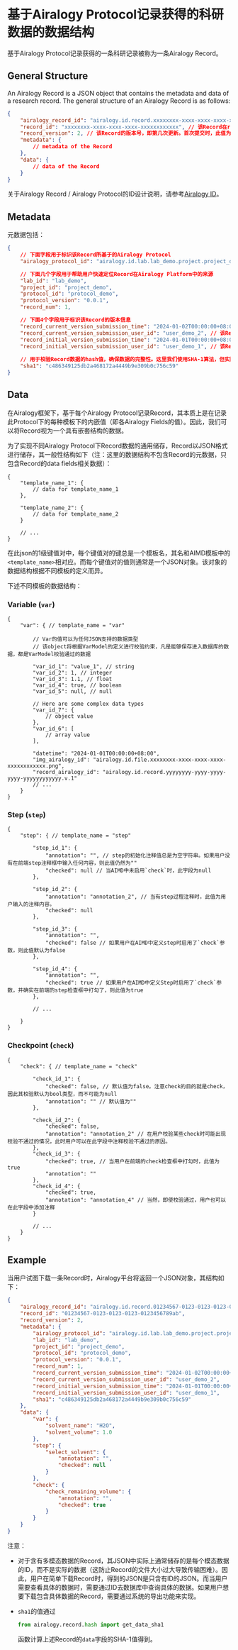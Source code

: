 # 基于Airalogy Protocol记录获得的科研数据的数据结构

基于Airalogy Protocol记录获得的一条科研记录被称为一条Airalogy Record。

## General Structure

An Airalogy Record is a JSON object that contains the metadata and data of a research record. The general structure of an Airalogy Record is as follows:

```json
{
    "airalogy_record_id": "airalogy.id.record.xxxxxxxx-xxxx-xxxx-xxxx-xxxxxxxxxxxx.v.2",
    "record_id": "xxxxxxxx-xxxx-xxxx-xxxx-xxxxxxxxxxxx", // 该Record在record命名空间下唯一标识一个Record的ID
    "record_version": 2, // 该Record的版本号，即第几次更新。首次提交时，此值为1；当用户更新Record时，此值递增
    "metadata": {
        // metadata of the Record
    },
    "data": {
        // data of the Record
    }
}
```

关于Airalogy Record / Airalogy Protocol的ID设计说明，请参考[Airalogy ID](id.md)。

## Metadata

元数据包括：

```json
{
    // 下面字段用于标识该Record所基于的Airalogy Protocol
    "airalogy_protocol_id": "airalogy.id.lab.lab_demo.project.project_demo.protocol.protocol_demo.v.0.0.1",

    // 下面几个字段用于帮助用户快速定位Record在Airalogy Platform中的来源
    "lab_id": "lab_demo",
    "project_id": "project_demo",
    "protocol_id": "protocol_demo",
    "protocol_version": "0.0.1",
    "record_num": 1,

    // 下面4个字段用于标识该Record的版本信息
    "record_current_version_submission_time": "2024-01-02T00:00:00+08:00", // 该Record当前版本的提交时间
    "record_current_version_submission_user_id": "user_demo_2", // 该Record当前版本的提交用户ID
    "record_initial_version_submission_time": "2024-01-01T00:00:00+08:00", // 该Record初始版本的提交时间
    "record_initial_version_submission_user_id": "user_demo_1", // 该Record初始版本的提交用户ID
    
    // 用于校验Record数据的hash值，确保数据的完整性。这里我们使用SHA-1算法，但实际上可以使用任意hash算法，如SHA-256等。在当前的Airalogy系统中，我们使用SHA-1算法的原因在于相比于SHA-256，SHA-1的计算速度更快，更适合用于大量数据的hash计算。
    "sha1": "c486349125db2a468172a4449b9e309b0c756c59"
}
```

## Data

在Airalogy框架下，基于每个Airalogy Protocol记录Record，其本质上是在记录此Protocol下的每种模板下的内嵌值（即各Airalogy Fields的值）。因此，我们可以将Record视为一个具有嵌套结构的数据。

为了实现不同Airalogy Protocol下Record数据的通用储存，Record以JSON格式进行储存，其一般性结构如下（注：这里的数据结构不包含Record的元数据，只包含Record的data fields相关数据）：

```jsonc
{
    "template_name_1": {
        // data for template_name_1
    },

    "template_name_2": {
        // data for template_name_2
    }

    // ...
}
```

在此json的1级键值对中，每个键值对的键总是一个模板名，其名和AIMD模板中的`<template_name>`相对应。而每个键值对的值则通常是一个JSON对象。该对象的数据结构根据不同模板的定义而异。

下述不同模板的数据结构：

### Variable (`var`)

```jsonc
{
    "var": { // template_name = "var"

        // Var的值可以为任何JSON支持的数据类型
        // 该object将根据VarModel的定义进行校验约束，凡是能够保存进入数据库的数据，都是VarModel校验通过的数据

        "var_id_1": "value_1", // string
        "var_id_2": 1, // integer
        "var_id_3": 1.1, // float
        "var_id_4": true, // boolean
        "var_id_5": null, // null

        // Here are some complex data types
        "var_id_7": {
            // object value
        },
        "var_id_6": [
            // array value
        ],

        "datetime": "2024-01-01T00:00:00+08:00",
        "img_airalogy_id": "airalogy.id.file.xxxxxxxx-xxxx-xxxx-xxxx-xxxxxxxxxxxx.png",
        "record_airalogy_id": "airalogy.id.record.yyyyyyyy-yyyy-yyyy-yyyy-yyyyyyyyyyyy.v.1"
        // ...
    }
}
```

### Step (`step`)

```jsonc
{
    "step": { // template_name = "step"

        "step_id_1": {
            "annotation": "", // step的初始化注释值总是为空字符串。如果用户没有在前端step注释框中输入任何内容，则此值仍然为""
            "checked": null // 当AIMD中未启用`check`时，此字段为null
        },

        "step_id_2": {
            "annotation": "annotation_2", // 当有step过程注释时，此值为用户输入的注释内容。
            "checked": null 
        },

        "step_id_3": {
            "annotation": "",
            "checked": false // 如果用户在AIMD中定义step时启用了`check`参数，则此值默认为false
        },

        "step_id_4": {
            "annotation": "",
            "checked": true // 如果用户在AIMD中定义Step时启用了`check`参数，并确实在前端的step检查框中打勾了，则此值为true
        },

        // ...

    }
}
```

### Checkpoint (`check`)

```jsonc
{
    "check": { // template_name = "check"

        "check_id_1": {
            "checked": false, // 默认值为false。注意check的目的就是check，因此其校验默认为bool类型，而不可能为null
            "annotation": "" // 默认值为""
        },

        "check_id_2": {
            "checked": false,
            "annotation": "annotation_2" // 在用户校验某些check时可能出现校验不通过的情况，此时用户可以在此字段中注释校验不通过的原因。
        },
        "check_id_3": {
            "checked": true, // 当用户在前端的check检查框中打勾时，此值为true
            "annotation": ""
        },
        "check_id_4": {
            "checked": true,
            "annotation": "annotation_4" // 当然，即使校验通过，用户也可以在此字段中添加注释
        }

        // ...
    }
}
```

## Example

当用户试图下载一条Record时，Airalogy平台将返回一个JSON对象，其结构如下：

```json
{
    "airalogy_record_id": "airalogy.id.record.01234567-0123-0123-0123-0123456789ab.v.2",
    "record_id": "01234567-0123-0123-0123-0123456789ab",
    "record_version": 2,
    "metadata": {
        "airalogy_protocol_id": "airalogy.id.lab.lab_demo.project.project_demo.protocol.protocol_demo.v.0.0.1",
        "lab_id": "lab_demo",
        "project_id": "project_demo",
        "protocol_id": "protocol_demo",
        "protocol_version": "0.0.1",
        "record_num": 1,
        "record_current_version_submission_time": "2024-01-02T00:00:00+08:00",
        "record_current_version_submission_user_id": "user_demo_2",
        "record_initial_version_submission_time": "2024-01-01T00:00:00+08:00",
        "record_initial_version_submission_user_id": "user_demo_1",
        "sha1": "c486349125db2a468172a4449b9e309b0c756c59"
    },
    "data": {
        "var": {
            "solvent_name": "H2O",
            "solvent_volume": 1.0
        },
        "step": {
            "select_solvent": {
                "annotation": "",
                "checked": null
            }
        },
        "check": {
            "check_remaining_volume": {
                "annotation": "",
                "checked": true
            }
        }
    }
}
```

注意：

- 对于含有多模态数据的Record，其JSON中实际上通常储存的是每个模态数据的ID，而不是实际的数据（这防止Record的文件大小过大导致传输困难）。因此，用户在简单下载Record时，得到的JSON是只含有ID的JSON。而当用户需要查看具体的数据时，需要通过ID去数据库中查询具体的数据。如果用户想要下载包含具体数据的Record，需要通过系统的导出功能来实现。
- `sha1`的值通过

  ```py
  from airalogy.record.hash import get_data_sha1
  ```

  函数计算上述Record的`data`字段的SHA-1值得到。
